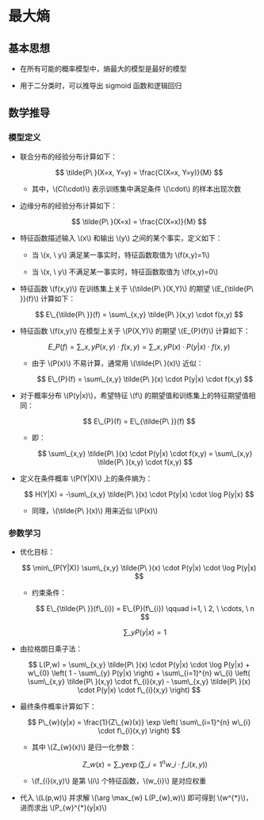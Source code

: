 <script type="text/javascript" src="http://cdn.mathjax.org/mathjax/latest/MathJax.js?config=default"></script>

# 最大熵

## 基本思想

- 在所有可能的概率模型中，熵最大的模型是最好的模型

- 用于二分类时，可以推导出 sigmoid 函数和逻辑回归

## 数学推导

### 模型定义

- 联合分布的经验分布计算如下：

	$$ \tilde{P\ }(X=x, Y=y) = \frac{C(X=x, Y=y)}{M} $$
	
	- 其中，\\(C(\cdot)\\) 表示训练集中满足条件 \\(\cdot\\) 的样本出现次数

- 边缘分布的经验分布计算如下：

	$$ \tilde{P\ }(X=x) = \frac{C(X=x)}{M} $$

- 特征函数描述输入 \\(x\\) 和输出 \\(y\\) 之间的某个事实，定义如下：

	- 当 \\(x, \ y\\) 满足某一事实时，特征函数取值为 \\(f(x,y)=1\\)

	- 当 \\(x, \ y\\) 不满足某一事实时，特征函数取值为 \\(f(x,y)=0\\)

- 特征函数 \\(f(x,y)\\) 在训练集上关于 \\(\tilde{P\ }(X,Y)\\) 的期望 \\(E\_{\tilde{P\ }}(f)\\) 计算如下：

	$$ E\_{\tilde{P\ }}(f) = \sum\_{x,y} \tilde{P\ }(x,y) \cdot f(x,y) $$

- 特征函数 \\(f(x,y)\\) 在模型上关于 \\(P(X,Y)\\) 的期望 \\(E\_{P}(f)\\) 计算如下：

	$$ E\_{P}(f) = \sum\_{x,y} P(x,y) \cdot f(x,y) = \sum\_{x,y} P(x) \cdot P(y|x) \cdot f(x,y) $$

	- 由于 \\(P(x)\\) 不易计算，通常用 \\(\tilde{P\ }(x)\\) 近似：

		$$ E\_{P}(f) = \sum\_{x,y} \tilde{P\ }(x) \cdot P(y|x) \cdot f(x,y) $$

- 对于概率分布 \\(P(y|x)\\)，希望特征 \\(f\\) 的期望值和训练集上的特征期望值相同：

	$$ E\_{P}(f) = E\_{\tilde{P\ }}(f) $$
	
	- 即：

		$$ \sum\_{x,y} \tilde{P\ }(x) \cdot P(y|x) \cdot f(x,y) = \sum\_{x,y} \tilde{P\ }(x,y) \cdot f(x,y) $$

- 定义在条件概率 \\(P(Y|X)\\) 上的条件熵为：

	$$ H(Y|X) = -\sum\_{x,y} \tilde{P\ }(x) \cdot P(y|x) \cdot \log P(y|x) $$
	
	- 同理，\\(\tilde{P\ }(x)\\) 用来近似 \\(P(x)\\)

### 参数学习

- 优化目标：

	$$ \min\_{P(Y|X)} \sum\_{x,y} \tilde{P\ }(x) \cdot P(y|x) \cdot \log P(y|x) $$

	- 约束条件：

		$$ E\_{\tilde{P\ }}(f\_{i}) = E\_{P}(f\_{i}) \qquad i=1, \ 2, \ \cdots, \ n $$
		
		$$ \sum\_{y} P(y|x) = 1 $$

- 由拉格朗日乘子法：

	$$ L(P,w) = \sum\_{x,y} \tilde{P\ }(x) \cdot P(y|x) \cdot \log P(y|x) + w\_{0} \left( 1 - \sum\_{y} P(y|x) \right) + \sum\_{i=1}^{n} w\_{i} \left( \sum\_{x,y} \tilde{P\ }(x,y) \cdot f\_{i}(x,y) - \sum\_{x,y} \tilde{P\ }(x) \cdot P(y|x) \cdot f\_{i}(x,y) \right) $$

- 最终条件概率计算如下：

	$$ P\_{w}(y|x) = \frac{1}{Z\_{w}(x)} \exp \left( \sum\_{i=1}^{n} w\_{i} \cdot f\_{i}(x,y) \right) $$

	- 其中 \\(Z\_{w}(x)\\) 是归一化参数：

		$$ Z\_{w}(x) = \sum\_{y} \exp \left( \sum\_{i=1}^{n} w\_{i} \cdot f\_{i}(x,y) \right) $$

	- \\(f\_{i}(x,y)\\) 是第 \\(i\\) 个特征函数，\\(w\_{i}\\) 是对应权重

- 代入 \\(L(p,w)\\) 并求解 \\(\arg \max\_{w} L(P\_{w},w)\\) 即可得到 \\(w^{\*}\\)，进而求出 \\(P\_{w}^{\*}(y|x)\\)